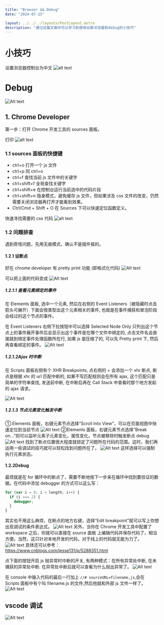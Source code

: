 ```yaml
---
title: "Browser && Debug"
date: "2024-07-15"

layout: ../../../layouts/PostLayout.astro
description: "通过这篇文章你可以学习到使用谷歌浏览器和debug的小技巧"
---
```


# 小技巧

设置浏览器控制台为中文
![alt text](/Browser/tip_chinese.png)

# Debug

![Alt text](/Browser/浏览器debug-image1.png)

## 1. Chrome Developer

第一步：打开 Chrome 开发工具的 sources 面板。

打印
![alt text](/Browser/console.png)

### 1.1 sources 面板的快捷键

- ctrl+o 打开一个 js 文件
- ctrl+p 同 ctrl+o
- ctrl+f 查找当前 js 文件中的关键字
- ctrl+shift+f 全局查找关键字
- ctrl+shift+e 在控制台运行当前选中的代码片段
- ctrl+shift+n 隐身模式，避免缓存 js 文件，但如果涉及 css 文件的改变，仍然需要关闭浏览器再打开才能看到效果。
- Ctrl/Cmd + Shift + O 在 Sources 下可以快速定位函数定义。

快速寻找需要的 css 代码
![alt text](/Browser/find_css.png)

### 1.2 问题排查

遇到奇怪问题，先用无痕模式，确认不是插件报的。

#### 1.2.1 设断点

好在 chrome developer 有 pretty print 功能
(即格式化代码)
![Alt text](/Browser/浏览器debug-image2.png)

可以把上面的代码变成
![Alt text](/Browser/浏览器debug-image3.png)

##### 1.2.1.1 查看元素绑定的事件

在 Elements 面板, 选中一个元素, 然后在右侧的 Event Listeners（被隐藏时点击箭头可展开）下面会按类型出这个元素相关的事件, 也就是在事件捕获和冒泡阶段会经过的这个节点的事件。

在 Event Listeners 右侧下拉按钮中可以选择 Selected Node Only 只列出这个节点上的事件展开事件后会显示出这个事件是在哪个文件中绑定的, 点击文件名会直接跳到绑定事件处理函数所在行, 如果 js 是压缩了的, 可以先 Pretty print 下, 然后再查看绑定的事件。
![Alt text](/Browser/浏览器debug-image4.png)

##### 1.2.1.2Ajax 时中断

在 Scripts 面板右侧有个 XHR Breakpoints, 点右侧的 + 会添加一个 xhr 断点, 断点是根据 xhr 的 url 匹配中断的, 如果不写匹配规则会在所有 ajax, 这个匹配只是简单的字符串查找, 发送前中断, 在中断后再在 Call Stack 中查看时那个地方发起的 ajax 请求。

![Alt text](/Browser/浏览器debug-image5.png)

##### 1.2.1.3 节点元素变化触发中断

①.Elements 面板，右键元素节点选择“Scroll Into View”，可以在页面视图中快速定位到当前节点
![Alt text](/Browser/浏览器debug-image6.png)
②Elements 面板，右键元素节点选择“Break on…”则可以监听元素子元素变化，属性变化，节点被移除时触发断点 debug
![Alt text](/Browser/浏览器debug-image7.png)
找到了断点位置很大程度就锁定了问题所在代码的范围。这时，我们再运用一些调试的技巧就可以轻松找到问题所在了。
![Alt text](/Browser/浏览器debug-image8.png)
这样选择可以强制执行元素状态。

#### 1.2.2Debug

最烦就是在 for 循环中的断点了，需要不断地按下一步来在循环中找到要验证的数据。在代码中添加 debugger 的方式可以这么写：

```javascript
for (var i = 0; i < length; i++) {
  if (i === 2) {
    debugger;
  }
}
```

其实也不用这么麻烦，在断点的地方右键，选择“Edit breakpoint”就可以写上你想出现调试的条件表达式。
![Alt text](/Browser/浏览器debug-image9.png)
另外，当你在 Chrome 开发工具中配置了 workspace 之后，你就可以直接在 source 面板
上编辑代码并保存代码了，相当方便。当然，这只针对本地开发的代码，对于线上的代码就无能为力了。
![Alt text](/Browser/浏览器debug-image10.png)
具体还可以参考：https://www.cnblogs.com/jesse131/p/5288351.html

点下面的按钮开启 js 抛异常时中断的开关, 有两种模式：在所有异常处中断, 在未捕获的异常处中断. 在异常处中断后就可以查看为什么抛出异常了。
![Alt text](/Browser/浏览器debug-image11.png)

在 console 中输入代码的最后一行加上 `//# sourceURL=filename,js`,会在 Scripts 面板中有个叫 filename.js 的文件,然后他就和外部 js 文件一样了。
![Alt text](/Browser/浏览器debug-image12.png)

## vscode 调试

![Alt text](/Browser/image.png)
